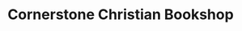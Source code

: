 ---
title: "Cornerstone Christian Bookshop"
url: /gosport/cornerstone-christian-bookshop/
shop: Bücher
---